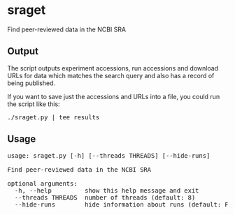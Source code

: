sraget
======

Find peer-reviewed data in the NCBI SRA

Output
------

The script outputs experiment accessions, run accessions and download URLs for data which matches the search query and also has a record of being published.

If you want to save just the accessions and URLs into a file, you could run the script like this:

<pre>
./sraget.py | tee results
</pre>

Usage
-----

<pre>
usage: sraget.py [-h] [--threads THREADS] [--hide-runs]

Find peer-reviewed data in the NCBI SRA

optional arguments:
  -h, --help         show this help message and exit
  --threads THREADS  number of threads (default: 8)
  --hide-runs        hide information about runs (default: False)
</pre>
